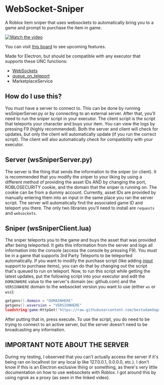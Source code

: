 # WebSocket-Sniper
A Roblox item sniper that uses websockets to automatically bring you to a game and prompt to purchase the item in game.

[![Watch the video](https://img.youtube.com/vi/darNLq4yFiI/mqdefault.jpg)](https://youtu.be/darNLq4yFiI)

You can visit [this board](https://github.com/users/bestadamdagoat/projects/3/views/1) to see upcoming features.

Made for Electron, but should be compatible with any executor that supports these UNC functions:
- [WebSockets](https://github.com/unified-naming-convention/NamingStandard/blob/main/api/WebSocket.md)
- [queue_on_teleport](https://github.com/unified-naming-convention/NamingStandard/blob/main/api/misc.md#queue_on_teleport)
- MarketplaceService

## How do I use this?
You must have a server to connect to. This can be done by running wsSniperServer.py or by connecting to an external server. After that, you'll need to run the sniper script in your executor. The client script is the script that teleports your character and buys your item. You can view the logs by pressing F9 (highly recommended). Both the server and client will check for updates, but only the client will automatically update (if you run the correct script). The client will also automatically check for compatibility with your executor.

## Server (wsSniperServer.py)
The server is the thing that sends the information to the sniper (or client). It is recommended that you modify the sniper to your liking by using a different method of providing the asset IDs AND by changing the port, ROBLOSECURITY cookie, and the domain that the sniper is running on. The cookie can be from a dummy account. Currently, asset IDs are provided by manually entering them into an input in the same place you ran the server script. The server will automatically find the associated game ID and teleport you there. The only two libraries you'll need to install are `requests` and `websockets`.

## Sniper (wsSniperClient.lua)
The sniper teleports you to the game and buys the asset that was provided after being teleported. It gets this information from the server and logs all information into the console (access the console by pressing F9). You must be in a game that supports 3rd Party Teleports to be teleported automatically. If you want to modify the purchase script (like adding [input](https://github.com/unified-naming-convention/NamingStandard/blob/main/api/input.md) support to purchase items), you can do that by changing out the script that's queued to run on teleport. Now, to run this script while getting the latest updates, put the following script into your executor and edit the `DOMAINHERE` value to the server's domain (ex: github.com) and the `VERSIONHERE` domain to the websocket version you want to use (either `ws` or `wss`):
```lua
getgenv().domain = "DOMAINHERE"
getgenv().wsversion = "VERSIONHERE"
loadstring(game:HttpGet('https://raw.githubusercontent.com/bestadamdagoat/WebSocket-Sniper/main/wsSniperClient.lua'))()
```
After putting that in, press execute. To use the script, you do need to be trying to connect to an active server, but the server doesn't need to be broadcasting any information.

## IMPORTANT NOTE ABOUT THE SERVER
During my testing, I observed that you can't actually access the server if it's being ran on localhost (or any local ip like 127.0.0.1, 0.0.0.0, etc.). I don't know if this is an Electron exclusive thing or something, as there's very little documentation on how to use websockets with Roblox. I got around this by using ngrok as a proxy (as seen in the linked video).